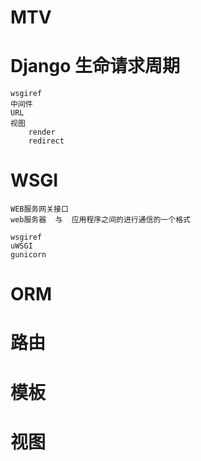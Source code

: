 # MTV

# Django 生命请求周期
    wsgiref
    中间件
    URL
    视图
        render
        redirect
    
    

# WSGI
    WEB服务网关接口
    web服务器  与  应用程序之间的进行通信的一个格式
    
    wsgiref
    uWSGI
    gunicorn
        


# ORM


# 路由


# 模板

# 视图